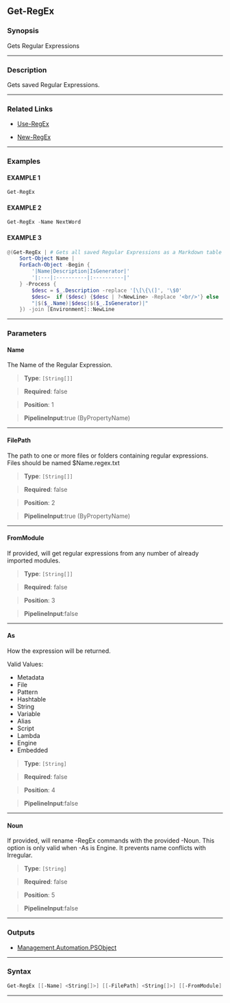 Get-RegEx
---------
### Synopsis
Gets Regular Expressions

---
### Description

Gets saved Regular Expressions.

---
### Related Links
* [Use-RegEx](Use-RegEx.md)



* [New-RegEx](New-RegEx.md)



---
### Examples
#### EXAMPLE 1
```PowerShell
Get-RegEx
```

#### EXAMPLE 2
```PowerShell
Get-RegEx -Name NextWord
```

#### EXAMPLE 3
```PowerShell
@(Get-RegEx | # Gets all saved Regular Expressions as a Markdown table
    Sort-Object Name |
    ForEach-Object -Begin {
        '|Name|Description|IsGenerator|'
        '|:---|:----------|:----------|'
    } -Process {
        $desc = $_.Description -replace '[\[\{\(]', '\$0'
        $desc=  if ($desc) {$desc | ?<NewLine> -Replace '<br/>'} else  { ''}
        "|$($_.Name)|$desc|$($_.IsGenerator)|"
    }) -join [Environment]::NewLine
```

---
### Parameters
#### **Name**

The Name of the Regular Expression.



> **Type**: ```[String[]]```

> **Required**: false

> **Position**: 1

> **PipelineInput**:true (ByPropertyName)



---
#### **FilePath**

The path to one or more files or folders containing regular expressions.
Files should be named $Name.regex.txt



> **Type**: ```[String[]]```

> **Required**: false

> **Position**: 2

> **PipelineInput**:true (ByPropertyName)



---
#### **FromModule**

If provided, will get regular expressions from any number of already imported modules.



> **Type**: ```[String[]]```

> **Required**: false

> **Position**: 3

> **PipelineInput**:false



---
#### **As**

How the expression will be returned.



Valid Values:

* Metadata
* File
* Pattern
* Hashtable
* String
* Variable
* Alias
* Script
* Lambda
* Engine
* Embedded



> **Type**: ```[String]```

> **Required**: false

> **Position**: 4

> **PipelineInput**:false



---
#### **Noun**

If provided, will rename -RegEx commands with the provided -Noun.
This option is only valid when -As is Engine.
It prevents name conflicts with Irregular.



> **Type**: ```[String]```

> **Required**: false

> **Position**: 5

> **PipelineInput**:false



---
### Outputs
* [Management.Automation.PSObject](https://learn.microsoft.com/en-us/dotnet/api/System.Management.Automation.PSObject)




---
### Syntax
```PowerShell
Get-RegEx [[-Name] <String[]>] [[-FilePath] <String[]>] [[-FromModule] <String[]>] [[-As] <String>] [[-Noun] <String>] [<CommonParameters>]
```
---
